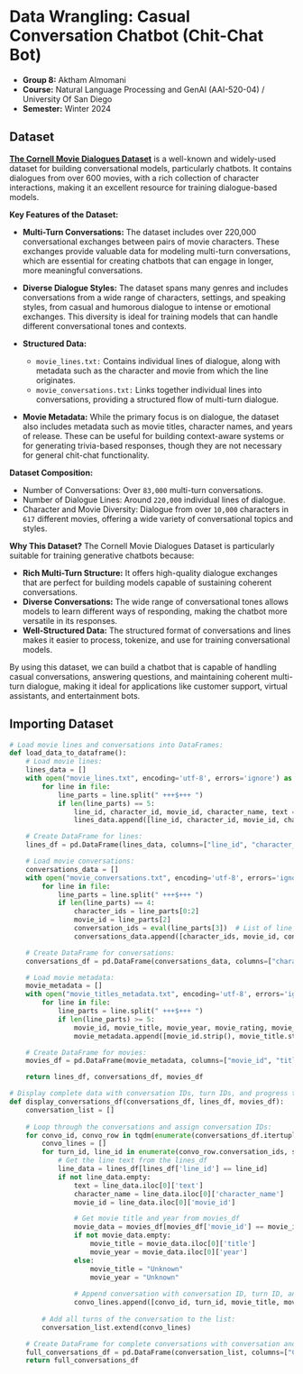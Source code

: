 # **Data Wrangling: Casual Conversation Chatbot (Chit-Chat Bot)**

* **Group 8:** Aktham Almomani
* **Course:** Natural Language Processing and GenAI (AAI-520-04) / University Of San Diego
* **Semester:** Winter 2024


## **Dataset**

**[The Cornell Movie Dialogues Dataset](https://www.kaggle.com/datasets/rajathmc/cornell-moviedialog-corpus)** is a well-known and widely-used dataset for building conversational models, particularly chatbots. It contains dialogues from over 600 movies, with a rich collection of character interactions, making it an excellent resource for training dialogue-based models.

**Key Features of the Dataset:**
* **Multi-Turn Conversations:** The dataset includes over 220,000 conversational exchanges between pairs of movie characters. These exchanges provide valuable data for modeling multi-turn conversations, which are essential for creating chatbots that can engage in longer, more meaningful conversations.

* **Diverse Dialogue Styles:** The dataset spans many genres and includes conversations from a wide range of characters, settings, and speaking styles, from casual and humorous dialogue to intense or emotional exchanges. This diversity is ideal for training models that can handle different conversational tones and contexts.

* **Structured Data:**

   * `movie_lines.txt:` Contains individual lines of dialogue, along with metadata such as the character and movie from which the line originates.
   * `movie_conversations.txt:` Links together individual lines into conversations, providing a structured flow of multi-turn dialogue.

* **Movie Metadata:** While the primary focus is on dialogue, the dataset also includes metadata such as movie titles, character names, and years of release. These can be useful for building context-aware systems or for generating trivia-based responses, though they are not necessary for general chit-chat functionality.

**Dataset Composition:**
* Number of Conversations: Over `83,000` multi-turn conversations.
* Number of Dialogue Lines: Around `220,000` individual lines of dialogue.
* Character and Movie Diversity: Dialogue from over `10,000` characters in `617` different movies, offering a wide variety of conversational topics and styles.

**Why This Dataset?**
The Cornell Movie Dialogues Dataset is particularly suitable for training generative chatbots because:

* **Rich Multi-Turn Structure:** It offers high-quality dialogue exchanges that are perfect for building models capable of sustaining coherent conversations.
* **Diverse Conversations:** The wide range of conversational tones allows models to learn different ways of responding, making the chatbot more versatile in its responses.
* **Well-Structured Data:** The structured format of conversations and lines makes it easier to process, tokenize, and use for training conversational models.

By using this dataset, we can build a chatbot that is capable of handling casual conversations, answering questions, and maintaining coherent multi-turn dialogue, making it ideal for applications like customer support, virtual assistants, and entertainment bots.


## **Importing Dataset**

```python
# Load movie lines and conversations into DataFrames:
def load_data_to_dataframe():
    # Load movie lines:
    lines_data = []
    with open("movie_lines.txt", encoding='utf-8', errors='ignore') as file:
        for line in file:
            line_parts = line.split(" +++$+++ ")
            if len(line_parts) == 5:
                line_id, character_id, movie_id, character_name, text = line_parts
                lines_data.append([line_id, character_id, movie_id, character_name, text.strip()])

    # Create DataFrame for lines:
    lines_df = pd.DataFrame(lines_data, columns=["line_id", "character_id", "movie_id", "character_name", "text"])

    # Load movie conversations:
    conversations_data = []
    with open("movie_conversations.txt", encoding='utf-8', errors='ignore') as file:
        for line in file:
            line_parts = line.split(" +++$+++ ")
            if len(line_parts) == 4:
                character_ids = line_parts[0:2]
                movie_id = line_parts[2]
                conversation_ids = eval(line_parts[3])  # List of line IDs
                conversations_data.append([character_ids, movie_id, conversation_ids])

    # Create DataFrame for conversations:
    conversations_df = pd.DataFrame(conversations_data, columns=["character_ids", "movie_id", "conversation_ids"])

    # Load movie metadata:
    movie_metadata = []
    with open("movie_titles_metadata.txt", encoding='utf-8', errors='ignore') as file:
        for line in file:
            line_parts = line.split(" +++$+++ ")
            if len(line_parts) >= 5:
                movie_id, movie_title, movie_year, movie_rating, movie_genres = line_parts[:5]
                movie_metadata.append([movie_id.strip(), movie_title.strip(), movie_year.strip(), movie_rating.strip(), movie_genres.strip()])

    # Create DataFrame for movies:
    movies_df = pd.DataFrame(movie_metadata, columns=["movie_id", "title", "year", "rating", "genres"])

    return lines_df, conversations_df, movies_df

# Display complete data with conversation IDs, turn IDs, and progress tracking:
def display_conversations_df(conversations_df, lines_df, movies_df):
    conversation_list = []
    
    # Loop through the conversations and assign conversation IDs:
    for convo_id, convo_row in tqdm(enumerate(conversations_df.itertuples(), start=1), total=len(conversations_df), desc="Processing Conversations"):
        convo_lines = []
        for turn_id, line_id in enumerate(convo_row.conversation_ids, start=1):
            # Get the line text from the lines_df
            line_data = lines_df[lines_df['line_id'] == line_id]
            if not line_data.empty:
                text = line_data.iloc[0]['text']
                character_name = line_data.iloc[0]['character_name']
                movie_id = line_data.iloc[0]['movie_id']

                # Get movie title and year from movies_df
                movie_data = movies_df[movies_df['movie_id'] == movie_id]
                if not movie_data.empty:
                    movie_title = movie_data.iloc[0]['title']
                    movie_year = movie_data.iloc[0]['year']
                else:
                    movie_title = "Unknown"
                    movie_year = "Unknown"
                
                # Append conversation with conversation ID, turn ID, and text:
                convo_lines.append([convo_id, turn_id, movie_title, movie_year, character_name, text])
        
        # Add all turns of the conversation to the list:
        conversation_list.extend(convo_lines)

    # Create DataFrame for complete conversations with conversation and turn IDs:
    full_conversations_df = pd.DataFrame(conversation_list, columns=["Conversation ID", "Turn ID", "Movie Title", "Year", "Character", "Text"])
    return full_conversations_df
```


